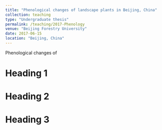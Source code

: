 ```yaml
---
title: "Phenological changes of landscape plants in Beijing, China"
collection: teaching
type: "Undergraduate thesis"
permalink: /teaching/2017-Phenology
venue: "Beijing Forestry University"
date: 2017-06-15
location: "Beijing, China"
---
```


Phenological changes of 

Heading 1
======

Heading 2
======

Heading 3
======